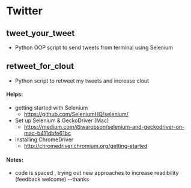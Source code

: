 # Twitter
## tweet_your_tweet
- Python OOP script to send tweets from terminal using Selenium

## retweet_for_clout
- Python script to retweet my tweets and increase clout

#### Helps:
  - getting started with Selenium
    - https://github.com/SeleniumHQ/selenium/ 
  - Set up Selenium & GeckoDriver (Mac)
    - https://medium.com/@warobson/selenium-and-geckodriver-on-mac-b411dbfe61bc
  - installing ChromeDriver
    - http://chromedriver.chromium.org/getting-started

#### Notes: 
  - code is spaced , trying out new approaches to increase readibility (feedback welcome)  --thanks

    
